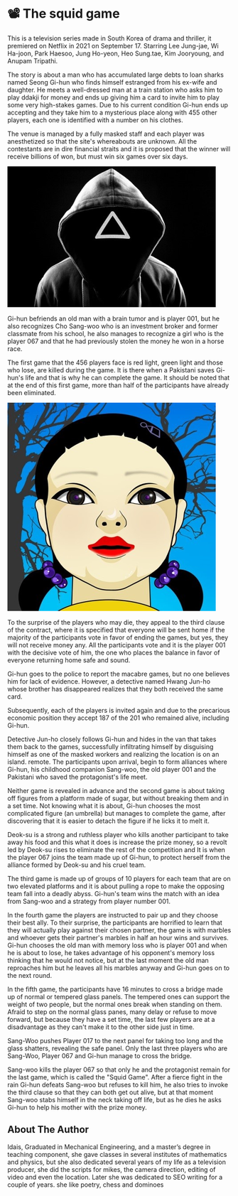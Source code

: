 # 📽️ The squid game

This is a television series made in South Korea of drama and thriller, it premiered on Netflix in 2021 on September 17. Starring Lee Jung-jae, Wi Ha-joon, Park Haesoo, Jung Ho-yeon, Heo Sung.tae, Kim Jooryoung, and Anupam Tripathi.

The story is about a man who has accumulated large debts to loan sharks named Seong Gi-hun who finds himself estranged from his ex-wife and daughter. He meets a well-dressed man at a train station who asks him to play ddakji for money and ends up giving him a card to invite him to play some very high-stakes games. Due to his current condition Gi-hun ends up accepting and they take him to a mysterious place along with 455 other players, each one is identified with a number on his clothes.

The venue is managed by a fully masked staff and each player was anesthetized so that the site's whereabouts are unknown. All the contestants are in dire financial straits and it is proposed that the winner will receive billions of won, but must win six games over six days.

![squid](_static/images/the_squid_game/squid.jpg)

Gi-hun befriends an old man with a brain tumor and is player 001, but he also recognizes Cho Sang-woo who is an investment broker and former classmate from his school, he also manages to recognize a girl who is the player 067 and that he had previously stolen the money he won in a horse race.

The first game that the 456 players face is red light, green light and those who lose, are killed during the game. It is there when a Pakistani saves Gi-hun's life and that is why he can complete the game. It should be noted that at the end of this first game, more than half of the participants have already been eliminated.

![squid](_static/images/the_squid_game/squid1.jpg)

To the surprise of the players who may die, they appeal to the third clause of the contract, where it is specified that everyone will be sent home if the majority of the participants vote in favor of ending the games, but yes, they will not receive money any. All the participants vote and it is the player 001 with the decisive vote of him, the one who places the balance in favor of everyone returning home safe and sound.

Gi-hun goes to the police to report the macabre games, but no one believes him for lack of evidence. However, a detective named Hwang Jun-ho whose brother has disappeared realizes that they both received the same card. 

Subsequently, each of the players is invited again and due to the precarious economic position they accept 187 of the 201 who remained alive, including Gi-hun.

Detective Jun-ho closely follows Gi-hun and hides in the van that takes them back to the games, successfully infiltrating himself by disguising himself as one of the masked workers and realizing the location is on an island. remote. The participants upon arrival, begin to form alliances where Gi-hun, his childhood companion Sang-woo, the old player 001 and the Pakistani who saved the protagonist's life meet.

Neither game is revealed in advance and the second game is about taking off figures from a platform made of sugar, but without breaking them and in a set time. Not knowing what it is about, Gi-hun chooses the most complicated figure (an umbrella) but manages to complete the game, after discovering that it is easier to detach the figure if he licks it to melt it.

Deok-su is a strong and ruthless player who kills another participant to take away his food and this what it does is increase the prize money, so a revolt led by Deok-su rises to eliminate the rest of the competition and It is when the player 067 joins the team made up of Gi-hun, to protect herself from the alliance formed by Deok-su and his cruel team.

The third game is made up of groups of 10 players for each team that are on two elevated platforms and it is about pulling a rope to make the opposing team fall into a deadly abyss. Gi-hun's team wins the match with an idea from Sang-woo and a strategy from player number 001.

In the fourth game the players are instructed to pair up and they choose their best ally. To their surprise, the participants are horrified to learn that they will actually play against their chosen partner, the game is with marbles and whoever gets their partner's marbles in half an hour wins and survives. Gi-hun chooses the old man with memory loss who is player 001 and when he is about to lose, he takes advantage of his opponent's memory loss thinking that he would not notice, but at the last moment the old man reproaches him but he leaves all his marbles anyway and Gi-hun goes on to the next round.

In the fifth game, the participants have 16 minutes to cross a bridge made up of normal or tempered glass panels. The tempered ones can support the weight of two people, but the normal ones break when standing on them. Afraid to step on the normal glass panes, many delay or refuse to move forward, but because they have a set time, the last few players are at a disadvantage as they can't make it to the other side just in time. 

Sang-Woo pushes Player 017 to the next panel for taking too long and the glass shatters, revealing the safe panel. Only the last three players who are Sang-Woo, Player 067 and Gi-hun manage to cross the bridge.

Sang-woo kills the player 067 so that only he and the protagonist remain for the last game, which is called the "Squid Game". After a fierce fight in the rain Gi-hun defeats Sang-woo but refuses to kill him, he also tries to invoke the third clause so that they can both get out alive, but at that moment Sang-woo stabs himself in the neck taking off life, but as he dies he asks Gi-hun to help his mother with the prize money.

## About The Author

 Idais, Graduated in Mechanical Engineering, and a master’s degree in teaching component, she gave classes in several institutes of mathematics and physics, but she also dedicated several years of my life as a television producer, she did the scripts for mikes, the camera direction, editing of video and even the location. Later she was dedicated to SEO writing for a couple of years. she like poetry, chess and dominoes
